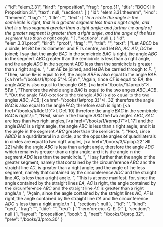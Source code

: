 {
  "id": "elem.3.31",
  "kind": "proposition",
  "frag": "prop.31",
  "title": "BOOK III: Proposition 31.",
  "text": null,
  "sections": [
    {
      "id": "elem.3.31.theorem",
      "kind": "theorem",
      "frag": "",
      "title": "",
      "text": [
        "<var>In a circle the angle in the semicircle is right</var>, <var>that in a greater segment less than a right angle</var>, <var>and that in a less segment greater than a right angle; and further the angle of the greater segment is greater than a right angle</var>, <var>and the angle of the less segment less than a right angle</var>. "
      ],
      "sections": null
    },
    {
      "id": "elem.3.31.proof",
      "kind": "proof",
      "frag": "",
      "title": "",
      "text": [
        "Let <var>ABCD</var> be a circle, let <var>BC</var> be its diameter, and <var>E</var> its centre, and let <var>BA</var>, <var>AC</var>, <var>AD</var>, <var>DC</var> be joined; I say that the angle <var>BAC</var> in the semicircle <var>BAC</var> is right, the angle <var>ABC</var> in the segment <var>ABC</var> greater than the semicircle is less  than a right angle, and the angle <var>ADC</var> in the segment <var>ADC</var> less than the semicircle is greater than a right angle. ",
        "Let <var>AE</var> be joined, and let <var>BA</var> be carried through to <var>F</var>. ",
        "Then, since <var>BE</var> is equal to <var>EA</var>, the angle <var>ABE</var> is also equal to the angle <var>BAE</var>. [<a href=\"/books/1/#prop.5\">I. 5</a>]\n      ",
        "Again, since <var>CE</var> is equal to <var>EA</var>, the angle <var>ACE</var> is also equal to the angle <var>CAE</var>. [<a href=\"/books/1/#prop.5\">I. 5</a>]\n      ",
        "Therefore the whole angle <var>BAC</var> is equal to the two angles <var>ABC</var>, <var>ACB</var>. ",
        "But the angle <var>FAC</var> exterior to the triangle <var>ABC</var> is also equal to the two angles <var>ABC</var>, <var>ACB</var>; [<a href=\"/books/1/#prop.32\">I. 32</a>] therefore the angle <var>BAC</var> is also equal to the angle <var>FAC</var>; therefore each is right; [<a href=\"/books/1/#def.10\">I. Def. 10</a>] therefore the angle <var>BAC</var> in the semicircle <var>BAC</var> is right.\n      ",
        "Next, since in the triangle <var>ABC</var> the two angles <var>ABC</var>, <var>BAC</var> are less than two right angles, [<a href=\"/books/1/#prop.17\">I. 17</a>] and the angle <var>BAC</var> is a right angle, the angle <var>ABC</var> is less than a right angle; and it is the angle in the segment <var>ABC</var> greater than the semicircle. ",
        "Next, since <var>ABCD</var> is a quadrilateral in a circle, and the opposite angles of quadrilaterals in circles are equal to two right angles, [<a href=\"/books/3/#prop.22\">III. 22</a>] while the angle <var>ABC</var> is less than a right angle, therefore the angle <var>ADC</var> which remains is greater than a right angle; and it is the angle in the segment <var>ADC</var> less than the semicircle. ",
        "I say further that the angle of the greater segment, namely that contained by the circumference <var>ABC</var> and the straight line <var>AC</var>, is greater than a right angle; and the angle of the less segment, namely that contained by the circumference <var>ADC</var> and the straight line <var>AC</var>, is less than a right angle. ",
        "This is at once manifest. For, since the angle contained by the straight lines <var>BA</var>, <var>AC</var> is right, the angle contained by the circumference <var>ABC</var> and the straight line <var>AC</var> is greater than a right angle.\n      ",
        "Again, since the angle contained by the straight lines <var>AC</var>, <var>AF</var> is right, the angle contained by the straight line <var>CA</var> and the circumference <var>ADC</var> is less than a right angle.\n      "
      ],
      "sections": null
    },
    {
      "id": "",
      "kind": "qed",
      "frag": "",
      "title": "",
      "text": [
        "Therefore etc. Q. E. D."
      ],
      "sections": null
    }
  ],
  "layout": "proposition",
  "book": 3,
  "next": "/books/3/prop.32",
  "prev": "/books/3/prop.30"
}
